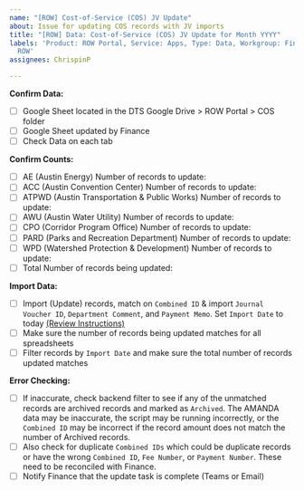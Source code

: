 ```yaml
---
name: "[ROW] Cost-of-Service (COS) JV Update"
about: Issue for updating COS records with JV imports
title: "[ROW] Data: Cost-of-Service (COS) JV Update for Month YYYY"
labels: 'Product: ROW Portal, Service: Apps, Type: Data, Workgroup: Finance, Workgroup:
  ROW'
assignees: ChrispinP

---
```


**Confirm Data:**
- [ ] Google Sheet located in the DTS Google Drive > ROW Portal > COS folder
- [ ] Google Sheet updated by Finance
- [ ] Check Data on each tab

**Confirm Counts:**
- [ ] AE (Austin Energy) Number of records to update: 
- [ ] ACC (Austin Convention Center) Number of records to update: 
- [ ] ATPWD (Austin Transportation & Public Works) Number of records to update: 
- [ ] AWU (Austin Water Utility) Number of records to update: 
- [ ] CPO (Corridor Program Office) Number of records to update: 
- [ ] PARD (Parks and Recreation Department) Number of records to update: 
- [ ] WPD (Watershed Protection & Development) Number of records to update: 
- [ ] Total Number of records being updated: 

**Import Data:**
- [ ] Import (Update) records, match on `Combined ID` & import `Journal Voucher ID`, `Department Comment`, and `Payment Memo`. Set `Import Date` to today [(Review Instructions)](https://atd-dts.gitbook.io/atd-knack-operations/row-portal/cos-jv-update)
- [ ] Make sure the number of records being updated matches for all spreadsheets
- [ ] Filter records by `Import Date` and make sure the total number of records updated matches

**Error Checking:**
- [ ] If inaccurate, check backend filter to see if any of the unmatched records are archived records and marked as `Archived`. The AMANDA data may be inaccurate, the script may be running incorrectly, or the `Combined ID` may be incorrect if the record amount does not match the number of Archived records.
- [ ] Also check for duplicate `Combined IDs` which could be duplicate records or have the wrong `Combined ID`, `Fee Number`, or `Payment Number`. These need to be reconciled with Finance.
- [ ] Notify Finance that the update task is complete (Teams or Email)
